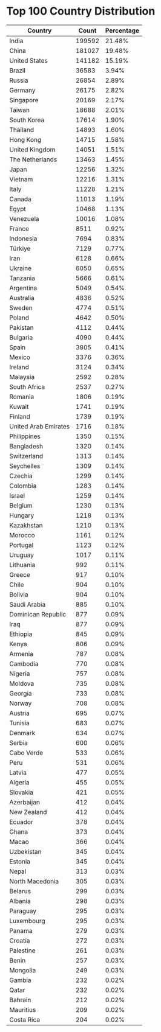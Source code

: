 # Top 100 Country Distribution
| Country | Count | Percentage |
|----|----|----|
| India | 199592 | 21.48% |
| China | 181027 | 19.48% |
| United States | 141182 | 15.19% |
| Brazil | 36583 | 3.94% |
| Russia | 26854 | 2.89% |
| Germany | 26175 | 2.82% |
| Singapore | 20169 | 2.17% |
| Taiwan | 18688 | 2.01% |
| South Korea | 17614 | 1.90% |
| Thailand | 14893 | 1.60% |
| Hong Kong | 14715 | 1.58% |
| United Kingdom | 14051 | 1.51% |
| The Netherlands | 13463 | 1.45% |
| Japan | 12256 | 1.32% |
| Vietnam | 12216 | 1.31% |
| Italy | 11228 | 1.21% |
| Canada | 11013 | 1.19% |
| Egypt | 10468 | 1.13% |
| Venezuela | 10016 | 1.08% |
| France | 8511 | 0.92% |
| Indonesia | 7694 | 0.83% |
| Türkiye | 7129 | 0.77% |
| Iran | 6128 | 0.66% |
| Ukraine | 6050 | 0.65% |
| Tanzania | 5666 | 0.61% |
| Argentina | 5049 | 0.54% |
| Australia | 4836 | 0.52% |
| Sweden | 4774 | 0.51% |
| Poland | 4642 | 0.50% |
| Pakistan | 4112 | 0.44% |
| Bulgaria | 4090 | 0.44% |
| Spain | 3805 | 0.41% |
| Mexico | 3376 | 0.36% |
| Ireland | 3124 | 0.34% |
| Malaysia | 2592 | 0.28% |
| South Africa | 2537 | 0.27% |
| Romania | 1806 | 0.19% |
| Kuwait | 1741 | 0.19% |
| Finland | 1739 | 0.19% |
| United Arab Emirates | 1716 | 0.18% |
| Philippines | 1350 | 0.15% |
| Bangladesh | 1320 | 0.14% |
| Switzerland | 1313 | 0.14% |
| Seychelles | 1309 | 0.14% |
| Czechia | 1299 | 0.14% |
| Colombia | 1283 | 0.14% |
| Israel | 1259 | 0.14% |
| Belgium | 1230 | 0.13% |
| Hungary | 1218 | 0.13% |
| Kazakhstan | 1210 | 0.13% |
| Morocco | 1161 | 0.12% |
| Portugal | 1123 | 0.12% |
| Uruguay | 1017 | 0.11% |
| Lithuania | 992 | 0.11% |
| Greece | 917 | 0.10% |
| Chile | 904 | 0.10% |
| Bolivia | 904 | 0.10% |
| Saudi Arabia | 885 | 0.10% |
| Dominican Republic | 877 | 0.09% |
| Iraq | 877 | 0.09% |
| Ethiopia | 845 | 0.09% |
| Kenya | 806 | 0.09% |
| Armenia | 787 | 0.08% |
| Cambodia | 770 | 0.08% |
| Nigeria | 757 | 0.08% |
| Moldova | 735 | 0.08% |
| Georgia | 733 | 0.08% |
| Norway | 708 | 0.08% |
| Austria | 695 | 0.07% |
| Tunisia | 683 | 0.07% |
| Denmark | 634 | 0.07% |
| Serbia | 600 | 0.06% |
| Cabo Verde | 533 | 0.06% |
| Peru | 531 | 0.06% |
| Latvia | 477 | 0.05% |
| Algeria | 455 | 0.05% |
| Slovakia | 421 | 0.05% |
| Azerbaijan | 412 | 0.04% |
| New Zealand | 412 | 0.04% |
| Ecuador | 378 | 0.04% |
| Ghana | 373 | 0.04% |
| Macao | 366 | 0.04% |
| Uzbekistan | 345 | 0.04% |
| Estonia | 345 | 0.04% |
| Nepal | 313 | 0.03% |
| North Macedonia | 305 | 0.03% |
| Belarus | 299 | 0.03% |
| Albania | 298 | 0.03% |
| Paraguay | 295 | 0.03% |
| Luxembourg | 295 | 0.03% |
| Panama | 279 | 0.03% |
| Croatia | 272 | 0.03% |
| Palestine | 261 | 0.03% |
| Benin | 257 | 0.03% |
| Mongolia | 249 | 0.03% |
| Gambia | 232 | 0.02% |
| Qatar | 232 | 0.02% |
| Bahrain | 212 | 0.02% |
| Mauritius | 209 | 0.02% |
| Costa Rica | 204 | 0.02% |
